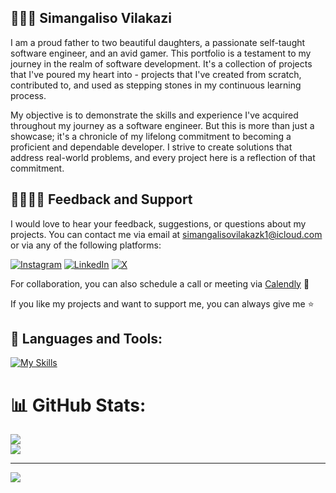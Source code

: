 ## 🧗🏾‍♂️ Simangaliso Vilakazi 

I am a proud father to two beautiful daughters, a passionate self-taught software engineer, and an avid gamer. This portfolio is a testament to my journey in the realm of software development. It's a collection of projects that I've poured my heart into - projects that I've created from scratch, contributed to, and used as stepping stones in my continuous learning process.

My objective is to demonstrate the skills and experience I've acquired throughout my journey as a software engineer. But this is more than just a showcase; it's a chronicle of my lifelong commitment to becoming a proficient and dependable developer. I strive to create solutions that address real-world problems, and every project here is a reflection of that commitment. 

## 🫱🏾‍🫲🏾 Feedback and Support
I would love to hear your feedback, suggestions, or questions about my projects. You can contact me via email at simangalisovilakazk1@icloud.com or via any of the following platforms:

[![Instagram](https://img.shields.io/badge/Instagram-%23E4405F.svg?logo=Instagram&logoColor=white)](https://instagram.com/smngvlkz) [![LinkedIn](https://img.shields.io/badge/LinkedIn-%230077B5.svg?logo=linkedin&logoColor=white)](https://linkedin.com/in/smngvlkz) [![X](https://img.shields.io/badge/X-black.svg?logo=X&logoColor=white)](https://x.com/SmangaDev) 

For collaboration, you can also schedule a call or meeting via [Calendly](https://calendly.com/simangalisovilakazk1) 📅

If you like my projects and want to support me, you can always give me ⭐

## 🧰 Languages and Tools:
[![My Skills](https://skillicons.dev/icons?i=bash,c,py,js,ts,cs,css,linux,html,react,vim,tailwind,git,github,nextjs,nestjs,nodejs,mongodb,mysql,prisma&perline=25)](https://skillicons.dev)

# 📊 GitHub Stats:
![](https://github-readme-stats.vercel.app/api/top-langs/?username=smngvlkz&theme=default&hide_border=true&include_all_commits=false&count_private=false&layout=compact)</br>
![](https://github-readme-stats.vercel.app/api?username=smngvlkz&theme=default&hide_border=true&include_all_commits=false&count_private=false)


---
[![](https://visitcount.itsvg.in/api?id=smngvlkz&icon=0&color=0)](https://visitcount.itsvg.in)

<!-- Proudly created with GPRM ( https://gprm.itsvg.in ) -->
